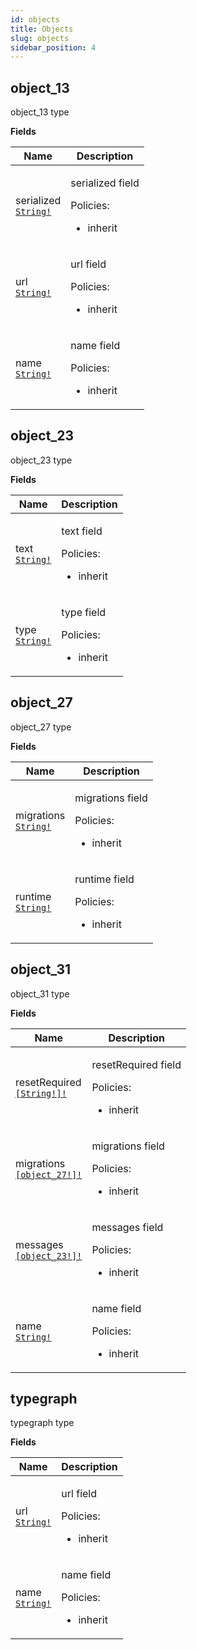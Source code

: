 ```yaml
---
id: objects
title: Objects
slug: objects
sidebar_position: 4
---
```


## object_13

object_13 type

<p style={{ marginBottom: "0.4em" }}><strong>Fields</strong></p>

<table>
<thead><tr><th>Name</th><th>Description</th></tr></thead>
<tbody>
<tr>
<td>
serialized<br />
<a href="/docs/reference/typegate/typegate/scalars#string"><code>String!</code></a>
</td>
<td>
<p>serialized field</p>
<p>Policies:</p>
<ul>
<li>inherit</li>
</ul>
</td>
</tr>
<tr>
<td>
url<br />
<a href="/docs/reference/typegate/typegate/scalars#string"><code>String!</code></a>
</td>
<td>
<p>url field</p>
<p>Policies:</p>
<ul>
<li>inherit</li>
</ul>
</td>
</tr>
<tr>
<td>
name<br />
<a href="/docs/reference/typegate/typegate/scalars#string"><code>String!</code></a>
</td>
<td>
<p>name field</p>
<p>Policies:</p>
<ul>
<li>inherit</li>
</ul>
</td>
</tr>
</tbody>
</table>

## object_23

object_23 type

<p style={{ marginBottom: "0.4em" }}><strong>Fields</strong></p>

<table>
<thead><tr><th>Name</th><th>Description</th></tr></thead>
<tbody>
<tr>
<td>
text<br />
<a href="/docs/reference/typegate/typegate/scalars#string"><code>String!</code></a>
</td>
<td>
<p>text field</p>
<p>Policies:</p>
<ul>
<li>inherit</li>
</ul>
</td>
</tr>
<tr>
<td>
type<br />
<a href="/docs/reference/typegate/typegate/scalars#string"><code>String!</code></a>
</td>
<td>
<p>type field</p>
<p>Policies:</p>
<ul>
<li>inherit</li>
</ul>
</td>
</tr>
</tbody>
</table>

## object_27

object_27 type

<p style={{ marginBottom: "0.4em" }}><strong>Fields</strong></p>

<table>
<thead><tr><th>Name</th><th>Description</th></tr></thead>
<tbody>
<tr>
<td>
migrations<br />
<a href="/docs/reference/typegate/typegate/scalars#string"><code>String!</code></a>
</td>
<td>
<p>migrations field</p>
<p>Policies:</p>
<ul>
<li>inherit</li>
</ul>
</td>
</tr>
<tr>
<td>
runtime<br />
<a href="/docs/reference/typegate/typegate/scalars#string"><code>String!</code></a>
</td>
<td>
<p>runtime field</p>
<p>Policies:</p>
<ul>
<li>inherit</li>
</ul>
</td>
</tr>
</tbody>
</table>

## object_31

object_31 type

<p style={{ marginBottom: "0.4em" }}><strong>Fields</strong></p>

<table>
<thead><tr><th>Name</th><th>Description</th></tr></thead>
<tbody>
<tr>
<td>
resetRequired<br />
<a href="/docs/reference/typegate/typegate/scalars#string"><code>[String!]!</code></a>
</td>
<td>
<p>resetRequired field</p>
<p>Policies:</p>
<ul>
<li>inherit</li>
</ul>
</td>
</tr>
<tr>
<td>
migrations<br />
<a href="/docs/reference/typegate/typegate/objects#object_27"><code>[object_27!]!</code></a>
</td>
<td>
<p>migrations field</p>
<p>Policies:</p>
<ul>
<li>inherit</li>
</ul>
</td>
</tr>
<tr>
<td>
messages<br />
<a href="/docs/reference/typegate/typegate/objects#object_23"><code>[object_23!]!</code></a>
</td>
<td>
<p>messages field</p>
<p>Policies:</p>
<ul>
<li>inherit</li>
</ul>
</td>
</tr>
<tr>
<td>
name<br />
<a href="/docs/reference/typegate/typegate/scalars#string"><code>String!</code></a>
</td>
<td>
<p>name field</p>
<p>Policies:</p>
<ul>
<li>inherit</li>
</ul>
</td>
</tr>
</tbody>
</table>

## typegraph

typegraph type

<p style={{ marginBottom: "0.4em" }}><strong>Fields</strong></p>

<table>
<thead><tr><th>Name</th><th>Description</th></tr></thead>
<tbody>
<tr>
<td>
url<br />
<a href="/docs/reference/typegate/typegate/scalars#string"><code>String!</code></a>
</td>
<td>
<p>url field</p>
<p>Policies:</p>
<ul>
<li>inherit</li>
</ul>
</td>
</tr>
<tr>
<td>
name<br />
<a href="/docs/reference/typegate/typegate/scalars#string"><code>String!</code></a>
</td>
<td>
<p>name field</p>
<p>Policies:</p>
<ul>
<li>inherit</li>
</ul>
</td>
</tr>
</tbody>
</table>
